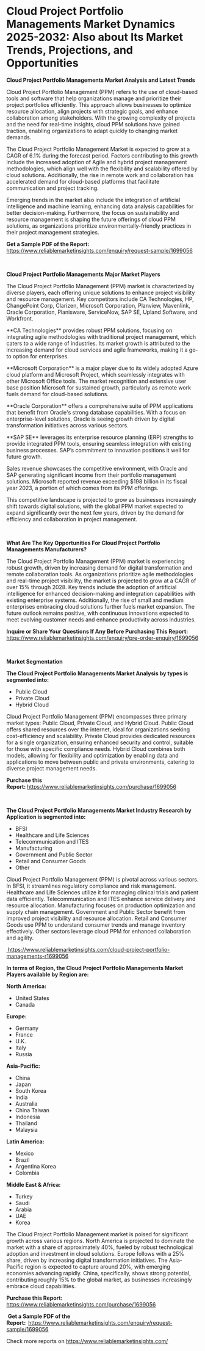 <p><h1>Cloud Project Portfolio Managements Market Dynamics 2025-2032: Also about Its Market Trends, Projections, and Opportunities</h1></p><p><strong>Cloud Project Portfolio Managements Market Analysis and Latest Trends</strong></p>
<p><p>Cloud Project Portfolio Management (PPM) refers to the use of cloud-based tools and software that help organizations manage and prioritize their project portfolios efficiently. This approach allows businesses to optimize resource allocation, align projects with strategic goals, and enhance collaboration among stakeholders. With the growing complexity of projects and the need for real-time insights, cloud PPM solutions have gained traction, enabling organizations to adapt quickly to changing market demands. </p><p>The Cloud Project Portfolio Management Market is expected to grow at a CAGR of 6.1% during the forecast period. Factors contributing to this growth include the increased adoption of Agile and hybrid project management methodologies, which align well with the flexibility and scalability offered by cloud solutions. Additionally, the rise in remote work and collaboration has accelerated demand for cloud-based platforms that facilitate communication and project tracking. </p><p>Emerging trends in the market also include the integration of artificial intelligence and machine learning, enhancing data analysis capabilities for better decision-making. Furthermore, the focus on sustainability and resource management is shaping the future offerings of cloud PPM solutions, as organizations prioritize environmentally-friendly practices in their project management strategies.</p></p>
<p><strong>Get a Sample PDF of the Report:&nbsp;</strong> <a href="https://www.reliablemarketinsights.com/enquiry/request-sample/1699056?utm_campaign=2538&utm_medium=2&utm_source=Github&utm_content=ia&utm_term=27032025&utm_id=cloud-project-portfolio-managements">https://www.reliablemarketinsights.com/enquiry/request-sample/1699056</a></p>
<p>&nbsp;</p>
<p><strong>Cloud Project Portfolio Managements Major Market Players</strong></p>
<p><p>The Cloud Project Portfolio Management (PPM) market is characterized by diverse players, each offering unique solutions to enhance project visibility and resource management. Key competitors include CA Technologies, HP, ChangePoint Corp, Clarizen, Microsoft Corporation, Planview, Mavenlink, Oracle Corporation, Planisware, ServiceNow, SAP SE, Upland Software, and Workfront.</p><p>**CA Technologies** provides robust PPM solutions, focusing on integrating agile methodologies with traditional project management, which caters to a wide range of industries. Its market growth is attributed to the increasing demand for cloud services and agile frameworks, making it a go-to option for enterprises. </p><p>**Microsoft Corporation** is a major player due to its widely adopted Azure cloud platform and Microsoft Project, which seamlessly integrates with other Microsoft Office tools. The market recognition and extensive user base position Microsoft for sustained growth, particularly as remote work fuels demand for cloud-based solutions.</p><p>**Oracle Corporation** offers a comprehensive suite of PPM applications that benefit from Oracle's strong database capabilities. With a focus on enterprise-level solutions, Oracle is seeing growth driven by digital transformation initiatives across various sectors.</p><p>**SAP SE** leverages its enterprise resource planning (ERP) strengths to provide integrated PPM tools, ensuring seamless integration with existing business processes. SAP’s commitment to innovation positions it well for future growth.</p><p>Sales revenue showcases the competitive environment, with Oracle and SAP generating significant income from their portfolio management solutions. Microsoft reported revenue exceeding $198 billion in its fiscal year 2023, a portion of which comes from its PPM offerings.</p><p>This competitive landscape is projected to grow as businesses increasingly shift towards digital solutions, with the global PPM market expected to expand significantly over the next few years, driven by the demand for efficiency and collaboration in project management.</p></p>
<p>&nbsp;</p>
<p><strong>What Are The Key Opportunities For Cloud Project Portfolio Managements Manufacturers?</strong></p>
<p><p>The Cloud Project Portfolio Management (PPM) market is experiencing robust growth, driven by increasing demand for digital transformation and remote collaboration tools. As organizations prioritize agile methodologies and real-time project visibility, the market is projected to grow at a CAGR of over 15% through 2028. Key trends include the adoption of artificial intelligence for enhanced decision-making and integration capabilities with existing enterprise systems. Additionally, the rise of small and medium enterprises embracing cloud solutions further fuels market expansion. The future outlook remains positive, with continuous innovations expected to meet evolving customer needs and enhance productivity across industries.</p></p>
<p><strong>Inquire or Share Your Questions If Any Before Purchasing This Report:</strong> <a href="https://www.reliablemarketinsights.com/enquiry/pre-order-enquiry/1699056?utm_campaign=2538&utm_medium=2&utm_source=Github&utm_content=ia&utm_term=27032025&utm_id=cloud-project-portfolio-managements">https://www.reliablemarketinsights.com/enquiry/pre-order-enquiry/1699056</a></p>
<p>&nbsp;</p>
<p><strong>Market Segmentation</strong></p>
<p><strong>The Cloud Project Portfolio Managements Market Analysis by types is segmented into:</strong></p>
<p><ul><li>Public Cloud</li><li>Private Cloud</li><li>Hybrid Cloud</li></ul></p>
<p><p>Cloud Project Portfolio Management (PPM) encompasses three primary market types: Public Cloud, Private Cloud, and Hybrid Cloud. Public Cloud offers shared resources over the internet, ideal for organizations seeking cost-efficiency and scalability. Private Cloud provides dedicated resources for a single organization, ensuring enhanced security and control, suitable for those with specific compliance needs. Hybrid Cloud combines both models, allowing for flexibility and optimization by enabling data and applications to move between public and private environments, catering to diverse project management needs.</p></p>
<p><strong>Purchase this Report:&nbsp;</strong><a href="https://www.reliablemarketinsights.com/purchase/1699056?utm_campaign=2538&utm_medium=2&utm_source=Github&utm_content=ia&utm_term=27032025&utm_id=cloud-project-portfolio-managements">https://www.reliablemarketinsights.com/purchase/1699056</a></p>
<p>&nbsp;</p>
<p><strong>The Cloud Project Portfolio Managements Market Industry Research by Application is segmented into:</strong></p>
<p><ul><li>BFSI</li><li>Healthcare and Life Sciences</li><li>Telecommunication and ITES</li><li>Manufacturing</li><li>Government and Public Sector</li><li>Retail and Consumer Goods</li><li>Other</li></ul></p>
<p><p>Cloud Project Portfolio Management (PPM) is pivotal across various sectors. In BFSI, it streamlines regulatory compliance and risk management. Healthcare and Life Sciences utilize it for managing clinical trials and patient data efficiently. Telecommunication and ITES enhance service delivery and resource allocation. Manufacturing focuses on production optimization and supply chain management. Government and Public Sector benefit from improved project visibility and resource allocation. Retail and Consumer Goods use PPM to understand consumer trends and manage inventory effectively. Other sectors leverage cloud PPM for enhanced collaboration and agility.</p></p>
<p><a href="https://www.reliablemarketinsights.com/cloud-project-portfolio-managements-r1699056?utm_campaign=2538&utm_medium=2&utm_source=Github&utm_content=ia&utm_term=27032025&utm_id=cloud-project-portfolio-managements">&nbsp;https://www.reliablemarketinsights.com/cloud-project-portfolio-managements-r1699056</a></p>
<p><strong>In terms of Region, the Cloud Project Portfolio Managements Market Players available by Region are:</strong></p>
<p>
    <p> <strong> North America: </strong>
        <ul>
            <li>United States</li>
            <li>Canada</li>
        </ul>
        </p> 
    <p> <strong> Europe: </strong>
        <ul>
            <li>Germany</li>
            <li>France</li>
            <li>U.K.</li>
            <li>Italy</li>
            <li>Russia</li>
        </ul>
        </p> 
    <p> <strong> Asia-Pacific: </strong>
        <ul>
            <li>China</li>
            <li>Japan</li>
            <li>South Korea</li>
            <li>India</li>
            <li>Australia</li>
            <li>China Taiwan</li>
            <li>Indonesia</li>
            <li>Thailand</li>
            <li>Malaysia</li>
        </ul>
        </p> 
    <p> <strong> Latin America: </strong>
        <ul>
            <li>Mexico</li>
            <li>Brazil</li>
            <li>Argentina Korea</li>
            <li>Colombia</li>
        </ul>
        </p> 
    <p> <strong> Middle East & Africa: </strong>
        <ul>
            <li>Turkey</li>
            <li>Saudi</li>
            <li>Arabia</li>
            <li>UAE</li>
            <li>Korea</li>
        </ul>
    </p>
    </p>
<p><p>The Cloud Project Portfolio Management market is poised for significant growth across various regions. North America is projected to dominate the market with a share of approximately 40%, fueled by robust technological adoption and investment in cloud solutions. Europe follows with a 25% share, driven by increasing digital transformation initiatives. The Asia-Pacific region is expected to capture around 20%, with emerging economies advancing rapidly. China, specifically, shows strong potential, contributing roughly 15% to the global market, as businesses increasingly embrace cloud capabilities.</p></p>
<p><strong>Purchase this Report: </strong><a href="https://www.reliablemarketinsights.com/purchase/1699056?utm_campaign=2538&utm_medium=2&utm_source=Github&utm_content=ia&utm_term=27032025&utm_id=cloud-project-portfolio-managements">https://www.reliablemarketinsights.com/purchase/1699056</a></p>
<p>&nbsp;<strong>Get a Sample PDF of the Report:&nbsp;&nbsp;</strong><a href="https://www.reliablemarketinsights.com/enquiry/request-sample/1699056?utm_campaign=2538&utm_medium=2&utm_source=Github&utm_content=ia&utm_term=27032025&utm_id=cloud-project-portfolio-managements">https://www.reliablemarketinsights.com/enquiry/request-sample/1699056</a></p>
<p><strong></strong></p>
<p>Check more reports on <a href="https://www.reliablemarketinsights.com/?utm_campaign=2538&utm_medium=2&utm_source=Github&utm_content=ia&utm_term=27032025&utm_id=cloud-project-portfolio-managements">https://www.reliablemarketinsights.com/</a></p>